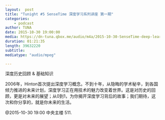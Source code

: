 ```yaml
---
layout:  post
title: "Tunight #5 SenseTime 深度学习系列讲座 第一期"
categories:
    - podcast
author: TUNA
date: 2015-10-30 19:00:00
media: https://dn-tuna.qbox.me/audio/m4a/2015-10-30-SenseTime-deep-learning-1.m4a
duration: 01:21:35
length: 39632220
subtitle: 
mediatype: "audio/mpeg"

---
```


深度历史回顾 & 基础知识 

2006年，Hinton首次提出深度学习概念。不到十年，从隐晦的学术秘辛，到各国倾力推进的未来计划，深度学习正在用技术的魅力改变着世界。这是对历史的回顾，更是对未来的展望；从0到1，为你揭开深度学习背后的故事；我们期待，这次和你分享的，就是你未来的生活。 


@2015-10-30 19:00 中央主楼 511.


